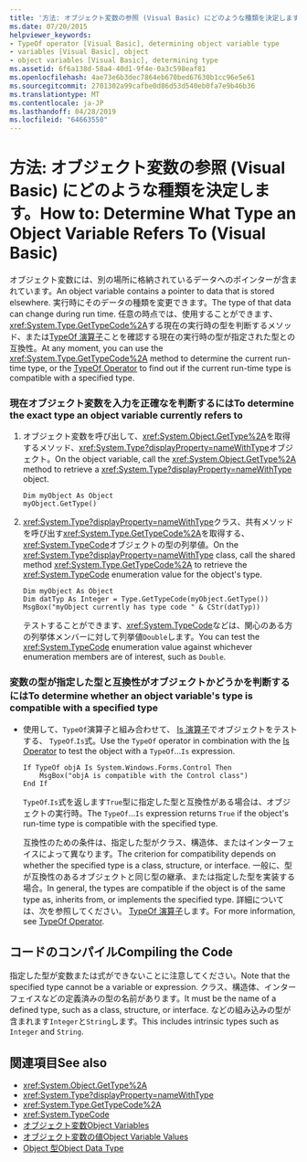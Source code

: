 ```yaml
---
title: '方法: オブジェクト変数の参照 (Visual Basic) にどのような種類を決定します。'
ms.date: 07/20/2015
helpviewer_keywords:
- TypeOf operator [Visual Basic], determining object variable type
- variables [Visual Basic], object
- object variables [Visual Basic], determining type
ms.assetid: 6f6a138d-58a4-40d1-9f4e-0a3c598eaf81
ms.openlocfilehash: 4ae73e6b3dec7864eb670bed67630b1cc96e5e61
ms.sourcegitcommit: 2701302a99cafbe0d86d53d540eb0fa7e9b46b36
ms.translationtype: MT
ms.contentlocale: ja-JP
ms.lasthandoff: 04/28/2019
ms.locfileid: "64663550"
---
```

# <a name="how-to-determine-what-type-an-object-variable-refers-to-visual-basic"></a><span data-ttu-id="6b872-102">方法: オブジェクト変数の参照 (Visual Basic) にどのような種類を決定します。</span><span class="sxs-lookup"><span data-stu-id="6b872-102">How to: Determine What Type an Object Variable Refers To (Visual Basic)</span></span>
<span data-ttu-id="6b872-103">オブジェクト変数には、別の場所に格納されているデータへのポインターが含まれています。</span><span class="sxs-lookup"><span data-stu-id="6b872-103">An object variable contains a pointer to data that is stored elsewhere.</span></span> <span data-ttu-id="6b872-104">実行時にそのデータの種類を変更できます。</span><span class="sxs-lookup"><span data-stu-id="6b872-104">The type of that data can change during run time.</span></span> <span data-ttu-id="6b872-105">任意の時点では、使用することができます、<xref:System.Type.GetTypeCode%2A>する現在の実行時の型を判断するメソッド、または[TypeOf 演算子](../../../../visual-basic/language-reference/operators/typeof-operator.md)ことを確認する現在の実行時の型が指定された型との互換性。</span><span class="sxs-lookup"><span data-stu-id="6b872-105">At any moment, you can use the <xref:System.Type.GetTypeCode%2A> method to determine the current run-time type, or the [TypeOf Operator](../../../../visual-basic/language-reference/operators/typeof-operator.md) to find out if the current run-time type is compatible with a specified type.</span></span>  
  
### <a name="to-determine-the-exact-type-an-object-variable-currently-refers-to"></a><span data-ttu-id="6b872-106">現在オブジェクト変数を入力を正確なを判断するには</span><span class="sxs-lookup"><span data-stu-id="6b872-106">To determine the exact type an object variable currently refers to</span></span>  
  
1. <span data-ttu-id="6b872-107">オブジェクト変数を呼び出して、<xref:System.Object.GetType%2A>を取得するメソッド、<xref:System.Type?displayProperty=nameWithType>オブジェクト。</span><span class="sxs-lookup"><span data-stu-id="6b872-107">On the object variable, call the <xref:System.Object.GetType%2A> method to retrieve a <xref:System.Type?displayProperty=nameWithType> object.</span></span>  
  
    ```  
    Dim myObject As Object  
    myObject.GetType()  
    ```  
  
2. <span data-ttu-id="6b872-108"><xref:System.Type?displayProperty=nameWithType>クラス、共有メソッドを呼び出す<xref:System.Type.GetTypeCode%2A>を取得する、<xref:System.TypeCode>オブジェクトの型の列挙値。</span><span class="sxs-lookup"><span data-stu-id="6b872-108">On the <xref:System.Type?displayProperty=nameWithType> class, call the shared method <xref:System.Type.GetTypeCode%2A> to retrieve the <xref:System.TypeCode> enumeration value for the object's type.</span></span>  
  
    ```  
    Dim myObject As Object  
    Dim datTyp As Integer = Type.GetTypeCode(myObject.GetType())  
    MsgBox("myObject currently has type code " & CStr(datTyp))  
    ```  
  
     <span data-ttu-id="6b872-109">テストすることができます、<xref:System.TypeCode>などは、関心のある方の列挙体メンバーに対して列挙値`Double`します。</span><span class="sxs-lookup"><span data-stu-id="6b872-109">You can test the <xref:System.TypeCode> enumeration value against whichever enumeration members are of interest, such as `Double`.</span></span>  
  
### <a name="to-determine-whether-an-object-variables-type-is-compatible-with-a-specified-type"></a><span data-ttu-id="6b872-110">変数の型が指定した型と互換性がオブジェクトかどうかを判断するには</span><span class="sxs-lookup"><span data-stu-id="6b872-110">To determine whether an object variable's type is compatible with a specified type</span></span>  
  
- <span data-ttu-id="6b872-111">使用して、`TypeOf`演算子と組み合わせて、 [Is 演算子](../../../../visual-basic/language-reference/operators/is-operator.md)でオブジェクトをテストする、 `TypeOf`.`Is`式。</span><span class="sxs-lookup"><span data-stu-id="6b872-111">Use the `TypeOf` operator in combination with the [Is Operator](../../../../visual-basic/language-reference/operators/is-operator.md) to test the object with a `TypeOf`...`Is` expression.</span></span>  
  
    ```  
    If TypeOf objA Is System.Windows.Forms.Control Then  
        MsgBox("objA is compatible with the Control class")  
    End If  
    ```  
  
     <span data-ttu-id="6b872-112">`TypeOf`.`Is`式を返します`True`型に指定した型と互換性がある場合は、オブジェクトの実行時。</span><span class="sxs-lookup"><span data-stu-id="6b872-112">The `TypeOf`...`Is` expression returns `True` if the object's run-time type is compatible with the specified type.</span></span>  
  
     <span data-ttu-id="6b872-113">互換性のための条件は、指定した型がクラス、構造体、またはインターフェイスによって異なります。</span><span class="sxs-lookup"><span data-stu-id="6b872-113">The criterion for compatibility depends on whether the specified type is a class, structure, or interface.</span></span> <span data-ttu-id="6b872-114">一般に、型が互換性のあるオブジェクトと同じ型の継承、または指定した型を実装する場合。</span><span class="sxs-lookup"><span data-stu-id="6b872-114">In general, the types are compatible if the object is of the same type as, inherits from, or implements the specified type.</span></span> <span data-ttu-id="6b872-115">詳細については、次を参照してください。 [TypeOf 演算子](../../../../visual-basic/language-reference/operators/typeof-operator.md)します。</span><span class="sxs-lookup"><span data-stu-id="6b872-115">For more information, see [TypeOf Operator](../../../../visual-basic/language-reference/operators/typeof-operator.md).</span></span>  
  
## <a name="compiling-the-code"></a><span data-ttu-id="6b872-116">コードのコンパイル</span><span class="sxs-lookup"><span data-stu-id="6b872-116">Compiling the Code</span></span>  
 <span data-ttu-id="6b872-117">指定した型が変数または式ができないことに注意してください。</span><span class="sxs-lookup"><span data-stu-id="6b872-117">Note that the specified type cannot be a variable or expression.</span></span> <span data-ttu-id="6b872-118">クラス、構造体、インターフェイスなどの定義済みの型の名前があります。</span><span class="sxs-lookup"><span data-stu-id="6b872-118">It must be the name of a defined type, such as a class, structure, or interface.</span></span> <span data-ttu-id="6b872-119">などの組み込みの型が含まれます`Integer`と`String`します。</span><span class="sxs-lookup"><span data-stu-id="6b872-119">This includes intrinsic types such as `Integer` and `String`.</span></span>  
  
## <a name="see-also"></a><span data-ttu-id="6b872-120">関連項目</span><span class="sxs-lookup"><span data-stu-id="6b872-120">See also</span></span>

- <xref:System.Object.GetType%2A>
- <xref:System.Type?displayProperty=nameWithType>
- <xref:System.Type.GetTypeCode%2A>
- <xref:System.TypeCode>
- [<span data-ttu-id="6b872-121">オブジェクト変数</span><span class="sxs-lookup"><span data-stu-id="6b872-121">Object Variables</span></span>](../../../../visual-basic/programming-guide/language-features/variables/object-variables.md)
- [<span data-ttu-id="6b872-122">オブジェクト変数の値</span><span class="sxs-lookup"><span data-stu-id="6b872-122">Object Variable Values</span></span>](../../../../visual-basic/programming-guide/language-features/variables/object-variable-values.md)
- [<span data-ttu-id="6b872-123">Object 型</span><span class="sxs-lookup"><span data-stu-id="6b872-123">Object Data Type</span></span>](../../../../visual-basic/language-reference/data-types/object-data-type.md)
